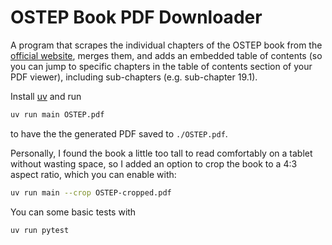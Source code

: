 # OSTEP Book PDF Downloader

A program that scrapes the individual chapters of the OSTEP book from the [official website](https://pages.cs.wisc.edu/~remzi/OSTEP/), merges them, and adds an embedded table of contents (so you can jump to specific chapters in the table of contents section of your PDF viewer), including sub-chapters (e.g. sub-chapter 19.1).

Install [uv](https://docs.astral.sh/uv/) and run
```sh
uv run main OSTEP.pdf
```
to have the the generated PDF saved to `./OSTEP.pdf`.

Personally, I found the book a little too tall to read comfortably on a tablet without wasting space, so I added an option to crop the book to a 4:3 aspect ratio, which you can enable with:
```sh
uv run main --crop OSTEP-cropped.pdf
```

You can some basic tests with
```sh
uv run pytest
```
